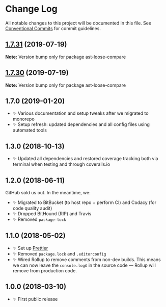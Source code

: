 # Change Log

All notable changes to this project will be documented in this file.
See [Conventional Commits](https://conventionalcommits.org) for commit guidelines.

## [1.7.31](https://gitlab.com/codsen/codsen/compare/ast-loose-compare@1.7.30...ast-loose-compare@1.7.31) (2019-07-19)

**Note:** Version bump only for package ast-loose-compare





## [1.7.30](https://gitlab.com/codsen/codsen/compare/ast-loose-compare@1.7.29...ast-loose-compare@1.7.30) (2019-07-19)

**Note:** Version bump only for package ast-loose-compare





## 1.7.0 (2019-01-20)

- ✨ Various documentation and setup tweaks after we migrated to monorepo
- ✨ Setup refresh: updated dependencies and all config files using automated tools

## 1.3.0 (2018-10-13)

- ✨ Updated all dependencies and restored coverage tracking both via terminal when testing and through coveralls.io

## 1.2.0 (2018-06-11)

GitHub sold us out. In the meantime, we:

- ✨ Migrated to BitBucket (to host repo + perform CI) and Codacy (for code quality audit)
- ✨ Dropped BitHound (RIP) and Travis
- ✨ Removed `package-lock`

## 1.1.0 (2018-05-02)

- ✨ Set up [Prettier](https://prettier.io)
- ✨ Removed `package.lock` and `.editorconfig`
- ✨ Wired Rollup to remove comments from non-dev builds. This means we can now leave the `console.log`s in the source code — Rollup will remove from production code.

## 1.0.0 (2018-03-10)

- ✨ First public release
